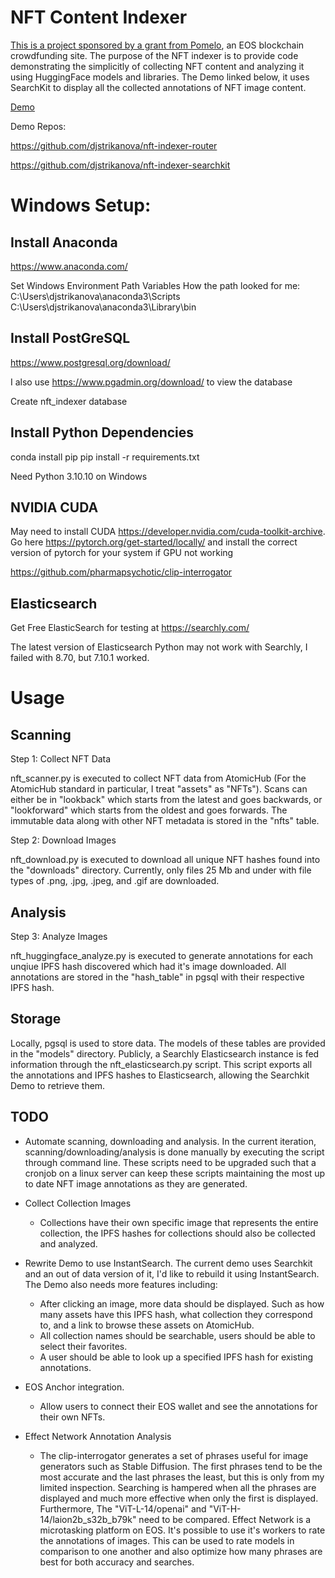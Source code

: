
# NFT Content Indexer

[This is a project sponsored by a grant from Pomelo](https://pomelo.io/grants/nftindexer), an EOS blockchain crowdfunding site. The purpose of the NFT indexer is to provide code demonstrating the simplicitly of collecting NFT content and analyzing it using HuggingFace models and libraries. The Demo linked below, it uses SearchKit to display all the collected annotations of NFT image content.  

[Demo](https://djstrikanova.github.io/nft-indexer-searchkit/)

Demo Repos:

https://github.com/djstrikanova/nft-indexer-router

https://github.com/djstrikanova/nft-indexer-searchkit

# Windows Setup: 

## Install Anaconda
https://www.anaconda.com/

Set Windows Environment Path Variables
How the path looked for me:
C:\Users\djstrikanova\anaconda3\Scripts
C:\Users\djstrikanova\anaconda3\Library\bin

## Install PostGreSQL
https://www.postgresql.org/download/

I also use https://www.pgadmin.org/download/ to view the database

Create nft_indexer database

## Install Python Dependencies
conda install pip
pip install -r requirements.txt

Need Python 3.10.10 on Windows

## NVIDIA CUDA

May need to install CUDA https://developer.nvidia.com/cuda-toolkit-archive.
Go here https://pytorch.org/get-started/locally/ and install the correct version of pytorch for your system if GPU not working

https://github.com/pharmapsychotic/clip-interrogator

## Elasticsearch

Get Free ElasticSearch for testing at https://searchly.com/

The latest version of Elasticsearch Python may not work with Searchly, I failed with 8.70, but 7.10.1 worked. 

# Usage

## Scanning

Step 1: Collect NFT Data

nft_scanner.py is executed to collect NFT data from AtomicHub (For the AtomicHub standard in particular, I treat "assets" as "NFTs"). Scans can either be in "lookback" which starts from the latest and goes backwards, or "lookforward" which starts from the oldest and goes forwards. The immutable data along with other NFT metadata is stored in the "nfts" table.

Step 2: Download Images

nft_download.py is executed to download all unique NFT hashes found into the "downloads" directory. Currently, only files 25 Mb and under with file types of .png, .jpg, .jpeg, and .gif are downloaded. 

## Analysis

Step 3: Analyze Images

nft_huggingface_analyze.py is executed to generate annotations for each unqiue IPFS hash discovered which had it's image downloaded. All annotations are stored in the "hash_table" in pgsql with their respective IPFS hash.

## Storage

Locally, pgsql is used to store data. The models of these tables are provided in the "models" directory. Publicly, a Searchly Elasticsearch instance is fed information through the nft_elasticsearch.py script. This script exports all the annotations and IPFS hashes to Elasticsearch, allowing the Searchkit Demo to retrieve them. 

## TODO

- Automate scanning, downloading and analysis. In the current iteration, scanning/downloading/analysis is done manually by executing the script through command line. These scripts need to be upgraded such that a cronjob on a linux server can keep these scripts maintaining the most up to date NFT image annotations as they are generated. 

- Collect Collection Images
    - Collections have their own specific image that represents the entire collection, the IPFS hashes for collections should also be collected and analyzed. 

- Rewrite Demo to use InstantSearch. The current demo uses Searchkit and an out of data version of it, I'd like to rebuild it using InstantSearch. The Demo also needs more features including:
    - After clicking an image, more data should be displayed. Such as how many assets have this IPFS hash, what collection they correspond to, and a link to browse these assets on AtomicHub.
    - All collection names should be searchable, users should be able to select their favorites. 
    - A user should be able to look up a specified IPFS hash for existing annotations. 

- EOS Anchor integration.
    - Allow users to connect their EOS wallet and see the annotations for their own NFTs.

- Effect Network Annotation Analysis
    - The clip-interrogator generates a set of phrases useful for image generators such as Stable Diffusion. The first phrases tend to be the most accurate and the last phrases the least, but this is only from my limited inspection. Searching is hampered when all the phrases are displayed and much more effective when only the first is displayed. Furthermore, The "ViT-L-14/openai" and "ViT-H-14/laion2b_s32b_b79k" need to be compared. Effect Network is a microtasking platform on EOS. It's possible to use it's workers to rate the annotations of images. This can be used to rate models in comparison to one another and also optimize how many phrases are best for both accuracy and searches.  
